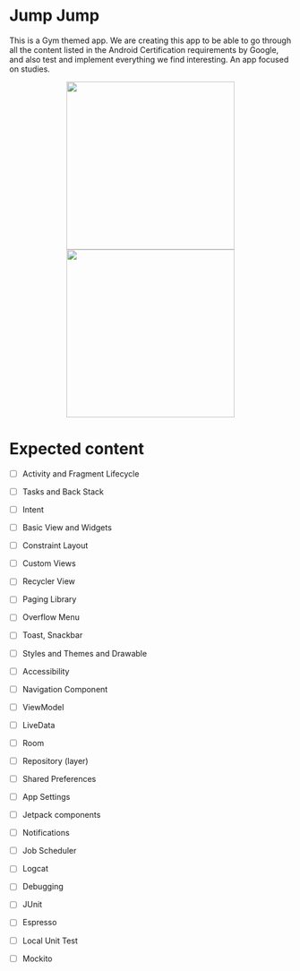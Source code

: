 # Jump Jump

This is a Gym themed app. We are creating this app to be able to go through all the content listed in the Android Certification requirements by Google, and also test and implement everything we find interesting. An app focused on studies.

<div align = "center">
<img src = "https://user-images.githubusercontent.com/77014157/204158257-2bfcb932-2981-4b87-bb51-86a880daf6c2.png" width="300px" /> 
<img src = "https://user-images.githubusercontent.com/77014157/204158255-ab43a496-abea-4fc6-8927-8cde67ddf5f7.png" width="300px" /> 
</div>

# Expected content

- [ ] Activity and Fragment Lifecycle
- [ ] Tasks and Back Stack
- [ ] Intent 
- [ ] Basic View and Widgets
- [ ] Constraint Layout
- [ ] Custom Views
- [ ] Recycler View
- [ ] Paging Library
- [ ] Overflow Menu
- [ ] Toast, Snackbar
- [ ] Styles and Themes and Drawable
- [ ] Accessibility
- [ ] Navigation Component  
- [ ] ViewModel 
- [ ] LiveData 
- [ ] Room 
- [ ] Repository (layer) 
- [ ] Shared Preferences 
- [ ] App Settings 
- [ ] Jetpack components 
- [ ] Notifications  
- [ ] Job Scheduler 
- [ ] Logcat 
- [ ] Debugging 
- [ ] JUnit
- [ ] Espresso 
- [ ] Local Unit Test 
- [ ] Mockito 

